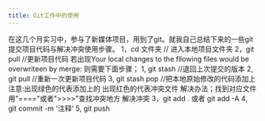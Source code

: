 ```yaml
---
title: Git工作中的使用
---
```

 
在这几个月实习中，参与了新媒体项目，用到了git。就我自己总结下来的一些git提交项目代码与解决冲突使用步骤。
   1，cd 文件夹  // 进入本地项目文件夹
   2，git pull    //更新项目代码     若出现Your local changes to the fllowing files would be overwriteen by merge:  则需要下面步骤；
        1, git stash    //退回上次提交的版本
		2, git pull     //重新一次更新项目代码
		3, git stash pop    //把本地原始修改的代码添加上   注意:出现绿色的代表添加上的   出现红色的代表冲突文件  解决办法；找到对应文件  用"===="或者">>>>"查找冲突地方  解决冲突
   3，git add . 或者 git add -A
   4, git commit -m '注释'
   5, git push
   